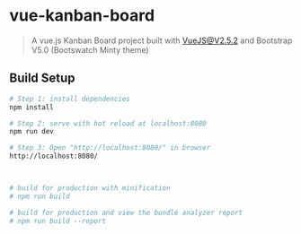 # vue-kanban-board

> A vue.js Kanban Board project built with VueJS@V2.5.2 and Bootstrap V5.0 (Bootswatch Minty theme)

## Build Setup

``` bash
# Step 1: install dependencies
npm install

# Step 2: serve with hot reload at localhost:8080
npm run dev

# Step 3: Open "http://localhost:8080/" in browser
http://localhost:8080/



# build for production with minification
# npm run build

# build for production and view the bundle analyzer report
# npm run build --report
```
<!-- 
For a detailed explanation on how things work, check out the [guide](http://vuejs-templates.github.io/webpack/) and [docs for vue-loader](http://vuejs.github.io/vue-loader). -->
